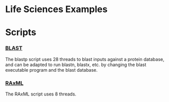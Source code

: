 # Life Sciences Examples

# Scripts

### [BLAST](blast)
The blastp script uses 28 threads to blast inputs against a protein database, and can be adapted to run blastn, blastx,
etc. by changing the blast executable program and the blast database. 

### [RAxML](raxml)
The RAxML script uses 8 threads.
